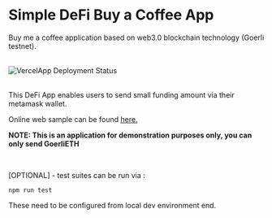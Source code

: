 # Simple DeFi  Buy a Coffee App

Buy me a coffee application based on web3.0 blockchain technology (Goerli testnet).
<br/>
<br/>

![VercelApp Deployment Status](https://img.shields.io/github/deployments/chrdek/bmac-DeFi/production?label=vercel&logo=vercel&logoColor=white)
<br/>
<br/>

This DeFi App enables users to send small funding amount via their metamask wallet.

Online web sample can be found [here.](https://bmac-de-fi.vercel.app/)

__NOTE: This is an application for demonstration purposes only, you can only send GoerliETH__

<br/>

[OPTIONAL] - test suites can be run via :

```shell
npm run test
```

These need to be configured from local dev environment end.